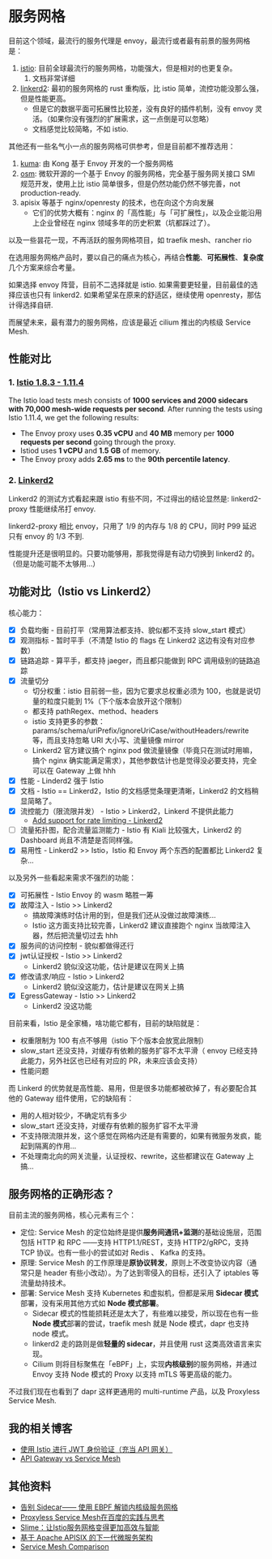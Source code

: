 # 服务网格

目前这个领域，最流行的服务代理是 envoy，最流行或者最有前景的服务网格是：

1. [istio](https://github.com/istio/istio): 目前全球最流行的服务网格，功能强大，但是相对的也更复杂。
   1. 文档非常详细
2. [linkerd2](https://github.com/linkerd/linkerd2): 最初的服务网格的 rust 重构版，比 istio 简单，流控功能没那么强，但是性能更高。
   - 但是它的数据平面可拓展性比较差，没有良好的插件机制，没有 envoy 灵活。（如果你没有强烈的扩展需求，这一点倒是可以忽略）
   - 文档感觉比较简略，不如 istio.

其他还有一些名气小一点的服务网格可供参考，但是目前都不推荐选用：

1. [kuma](https://github.com/kumahq/kuma): 由 Kong 基于 Envoy 开发的一个服务网格
2. [osm](https://github.com/openservicemesh/osm): 微软开源的一个基于 Envoy 的服务网格，完全基于服务网关接口 SMI 规范开发，使用上比 istio 简单很多，但是仍然功能仍然不够完善，not production-ready.
3. apisix 等基于 nginx/openresty 的技术，也在向这个方向发展
   - 它们的优势大概有：nginx 的「高性能」与「可扩展性」，以及企业能沿用上企业曾经在 nginx 领域多年的历史积累（坑都踩过了）。

以及一些昙花一现，不再活跃的服务网格项目，如 traefik mesh、rancher rio

在选用服务网格产品时，要以自己的痛点为核心，再结合**性能**、**可拓展性**、**复杂度**几个方案来综合考量。

如果选择 envoy 阵营，目前不二选择就是 istio.
如果需要更轻量，目前最佳的选择应该也只有 linkerd2.
如果希望呆在原来的舒适区，继续使用 openresty，那估计得选择自研.

而展望未来，最有潜力的服务网格，应该是最近 cilium 推出的内核级 Service Mesh.

## 性能对比

### 1. [Istio 1.8.3 - 1.11.4](https://istio.io/v1.11/docs/ops/deployment/performance-and-scalability/)

The Istio load tests mesh consists of **1000 services and 2000 sidecars with 70,000 mesh-wide requests per second**. After running the tests using Istio 1.11.4, we get the following results:

- The Envoy proxy uses **0.35 vCPU** and **40 MB** memory per **1000 requests per second** going through the proxy.
- Istiod uses **1 vCPU** and **1.5 GB** of memory.
- The Envoy proxy adds **2.65 ms** to the **90th percentile latency**.

### 2. [Linkerd2](https://linkerd.io/2021/05/27/linkerd-vs-istio-benchmarks/)

Linkerd2 的测试方式看起来跟 istio 有些不同，不过得出的结论显然是: linkerd2-proxy 性能继续吊打 envoy.

linkerd2-proxy 相比 envoy，只用了 1/9 的内存与 1/8 的 CPU，同时 P99 延迟只有 envoy 的 1/3 不到.

性能提升还是很明显的。只要功能够用，那我觉得是有动力切换到 linkerd2 的。（但是功能可能不太够用...）

## 功能对比（Istio vs Linkerd2）

核心能力：

- [x] 负载均衡 - 目前打平（常用算法都支持、貌似都不支持 slow_start 模式）
- [x] 观测指标 - 暂时平手（不清楚 Istio 的 flags 在 Linkerd2 这边有没有对应参数）
- [x] 链路追踪 - 算平手，都支持 jaeger，而且都只能做到 RPC 调用级别的链路追踪
- [x] 流量切分
   - 切分权重：istio 目前弱一些，因为它要求总权重必须为 100，也就是说切量的粒度只能到 1%（下个版本会放开这个限制）
   - 都支持 pathRegex、method、headers
   - istio 支持更多的参数：params/schema/uriPrefix/ignoreUriCase/withoutHeaders/rewrite 等，而且支持忽略 URI 大小写、流量镜像 mirror
   - Linkerd2 官方建议搞个 nginx pod 做流量镜像（毕竟只在测试时用嘛，搞个 nginx 确实能满足需求），其他参数估计也是觉得没必要支持，完全可以在 Gateway 上做 hhh
- [x] 性能 - Linderd2 强于 Istio
- [x] 文档 - Istio == Linkerd2，Istio 的文档感觉条理更清晰，Linkerd2 的文档稍显简略了。
- [x] 流控能力（限流限并发） - Istio > Linkerd2，Linkerd 不提供此能力
  - [Add support for rate limiting - Linkerd2](https://github.com/linkerd/linkerd2/issues/4649)
- [ ] 流量拓扑图，配合流量监测能力 - Istio 有 Kiali 比较强大，Linkerd2 的 Dashboard 尚且不清楚是否同样强。
- [x] 易用性 - Linkerd2 >> Istio，Istio 和 Envoy 两个东西的配置都比 Linkerd2 复杂...

以及另外一些看起来需求不强烈的功能：

- [x] 可拓展性 - Istio Envoy 的 wasm 略胜一筹
- [x] 故障注入 - Istio >> Linkerd2
  - 搞故障演练时估计用的到，但是我们还从没做过故障演练...
  - Istio 这方面支持比较完善，Linkerd2 建议直接跑个 nginx 当故障注入器，然后把流量切过去 hhh
- [x] 服务间的访问控制 - 貌似都做得还行
- [x] jwt认证授权 - Istio >> Linkerd2
  - Linkerd2 貌似没这功能，估计是建议在网关上搞
- [x] 修改请求/响应 - Istio > Linkerd2
  - Linkerd2 貌似没这能力，估计是建议在网关上搞
- [x] EgressGateway - Istio >> Linkerd2
  - Linkerd2 没这功能

目前来看，Istio 是全家桶，啥功能它都有，目前的缺陷就是：

- 权重限制为 100 有点不够用（istio 下个版本会放宽此限制）
- slow_start 还没支持，对缓存有依赖的服务扩容不太平滑（ envoy 已经支持此能力，另外社区也已经有对应的 PR，未来应该会支持）
- 性能问题

而 Linkerd 的优势就是高性能、易用，但是很多功能都被砍掉了，有必要配合其他的 Gateway 组件使用，它的缺陷有：

- 用的人相对较少，不确定坑有多少
- slow_start 还没支持，对缓存有依赖的服务扩容不太平滑
- 不支持限流限并发，这个感觉在网格内还是有需要的，如果有微服务发疯，能起到隔离的作用...
- 不处理南北向的网关流量，认证授权、rewrite，这些都建议在 Gateway 上搞...

## 服务网格的正确形态？

目前主流的服务网格，核心元素有三个：

- 定位: Service Mesh 的定位始终是提供**服务间通讯+监测**的基础设施层，范围包括 HTTP 和 RPC ——支持 HTTP1.1/REST，支持 HTTP2/gRPC，支持 TCP 协议。也有一些小的尝试如对 Redis 、 Kafka 的支持。
- 原理: Service Mesh 的工作原理是**原协议转发**，原则上不改变协议内容（通常只是 header 有些小改动）。为了达到零侵入的目标，还引入了 iptables 等流量劫持技术。
- 部署: Service Mesh 支持 Kubernetes 和虚拟机，但都是采用 **Sidecar 模式**部署，没有采用其他方式如 **Node 模式部署**。
    - Sidecar 模式的性能损耗还是太大了，有些难以接受，所以现在也有一些 **Node 模式**部署的尝试，traefik mesh 就是 Node 模式，dapr 也支持 node 模式。
    - linkerd2 走的路则是做**轻量的 sidecar**，并且使用 rust 这类高效语言来实现。
    - Cilium 则将目标聚焦在「eBPF」上，实现**内核级别**的服务网格，并通过 Envoy 支持 Node 模式的 Proxy 以支持 mTLS 等更高级的能力。

不过我们现在也看到了 dapr 这样更通用的 multi-runtime 产品，以及 Proxyless Service Mesh.

## 我的相关博客

- [使用 Istio 进行 JWT 身份验证（充当 API 网关）](https://thiscute.world/posts/use-istio-for-jwt-auth/)
- [API Gateway vs Service Mesh](https://www.cnblogs.com/kirito-c/p/12394038.html)

## 其他资料

- [告别 Sidecar—— 使用 EBPF 解锁内核级服务网格](https://mp.weixin.qq.com/s/nUCiC8_Yr9EplFk8uTgQpA)
- [Proxyless Service Mesh在百度的实践与思考](https://mp.weixin.qq.com/s/8T7XI6jQfZunwVYDaDHvLw)
- [Slime：让Istio服务网格变得更加高效与智能](https://cloudnative.to/blog/netease-slime/)
- [基于 Apache APISIX 的下一代微服务架构](https://www.upyun.com/tech/article/512/%E5%9F%BA%E4%BA%8E%20Apache%20APISIX%20%E7%9A%84%E4%B8%8B%E4%B8%80%E4%BB%A3%E5%BE%AE%E6%9C%8D%E5%8A%A1%E6%9E%B6%E6%9E%84.html)
- [Service Mesh Comparison](https://servicemesh.es/)
